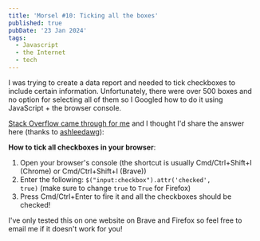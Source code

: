```yaml
---
title: 'Morsel #10: Ticking all the boxes'
published: true
pubDate: '23 Jan 2024'
tags:
  - Javascript
  - the Internet
  - tech
---
```


I was trying to create a data report and needed to tick checkboxes to include certain information. Unfortunately, there were over 500 boxes and no option for selecting all of them so I Googled how to do it using JavaScript + the browser console.

[Stack Overflow came through for me](https://stackoverflow.com/questions/386281/how-to-implement-select-all-check-box-in-html) and I thought I'd share the answer here (thanks to [ashleedawg](https://stackoverflow.com/users/8112776/ashleedawg)):

**How to tick all checkboxes in your browser**:

1. Open your browser's console (the shortcut is usually Cmd/Ctrl+Shift+I (Chrome) or Cmd/Ctrl+Shift+I (Brave))
2. Enter the following: <code>$("input:checkbox").attr('checked', true)</code> (make sure to change <code>true</code> to <code>True</code> for Firefox)
3. Press Cmd/Ctrl+Enter to fire it and all the checkboxes should be checked!

I've only tested this on one website on Brave and Firefox so feel free to email me if it doesn't work for you!